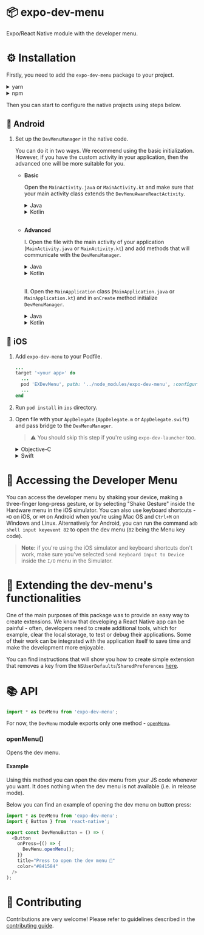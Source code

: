 # 📦 expo-dev-menu

Expo/React Native module with the developer menu.

# ⚙️ Installation

Firstly, you need to add the `expo-dev-menu` package to your project.

<details>
<summary>yarn</summary>

```bash
yarn add expo-dev-menu
```

</details>

<details>
<summary>npm</summary>

```bash
npm install expo-dev-menu
```

</details>

Then you can start to configure the native projects using steps below.

## 🤖 Android

1.  Set up the `DevMenuManager` in the native code.

    You can do it in two ways. We recommend using the basic initialization. However, if you have the custom activity in your application, then the advanced one will be more suitable for you.

    - **Basic**

      Open the `MainActivity.java` or `MainActivity.kt` and make sure that your main activity class extends the `DevMenuAwareReactActivity`.

        <details>
        <summary>Java</summary>

      ```java
      ...
      // You need to import the `DevMenuAwareReactActivity` class
      import expo.modules.devmenu.react.DevMenuAwareReactActivity;
      ...

      // Make sure that the `MainActivity` extends the `DevMenuAwareReactActivity` class not the `ReactActivity`
      public class MainActivity extends DevMenuAwareReactActivity {
        ...
      }
      ```

        </details>
        <details>
        <summary>Kotlin</summary>

      ```kotlin
      ...
      // You need to import the `DevMenuAwareReactActivity` class
      import expo.modules.devmenu.react.DevMenuAwareReactActivity;
      ...

      // Make sure that the `MainActivity` extends the `DevMenuAwareReactActivity` class not the `ReactActivity`
      class MainActivity : DevMenuAwareReactActivity() {
        ...
      }
      ```

      </details>

      <br/>

    - **Advanced**


      I. Open the file with the main activity of your application (`MainActivity.java` or `MainActivity.kt`) and add methods that will communicate with the `DevMenuManager`.

      <details>
      <summary>Java</summary>

      ```java
      ...
      // Add those imports.
      import android.view.KeyEvent;
      import android.view.MotionEvent;

      import expo.modules.devmenu.DevMenuManager;
      ...

      public class MainActivity extends ReactActivity {
        ...
        // A function which sends the touch events to the dev menu.
        @Override
        public boolean dispatchTouchEvent(MotionEvent ev) {
          DevMenuManager.INSTANCE.onTouchEvent(ev);
          return super.dispatchTouchEvent(ev);
        }

        // A function which handles the key commands.
        @Override
        public boolean onKeyUp(int keyCode, KeyEvent event) {
          return DevMenuManager.INSTANCE.onKeyEvent(keyCode, event) || super.onKeyUp(keyCode, event);
        }
      }
      ```

      </details>

      <details>
      <summary>Kotlin</summary>

      ```kotlin
      ...
      // Add those imports.
      import android.view.KeyEvent;
      import android.view.MotionEvent;

      import expo.modules.devmenu.DevMenuManager;
      ...

      class MainActivity : ReactActivity() {
        ...
        // A function which sends the touch events to the dev menu.
        override fun dispatchTouchEvent(ev: MotionEvent?): Boolean {
          DevMenuManager.onTouchEvent(ev)
          return super.dispatchTouchEvent(ev)
        }

        // A function which handles the key commands.
        override fun onKeyUp(keyCode: Int, event: KeyEvent): Boolean {
          return DevMenuManager.onKeyEvent(keyCode, event) || super.onKeyUp(keyCode, event)
        }
      }
      ```

      </details>


      <br/>

      II. Open the `MainApplication` class (`MainApplication.java` or `MainApplication.kt`) and in `onCreate` method initialize `DevMenuManager`.

      <details>
      <summary>Java</summary>

      ```java
      ...
      public class MainApplication extends Application implements ReactApplication {
        ...
        @Override
        public void onCreate() {
          ...
          DevMenuManager.INSTANCE.initializeWithReactNativeHost(getReactNativeHost());
        }
      }
      ```

      </details>


      <details>
      <summary>Kotlin</summary>

      ```kotlin
      ...
      public class MainApplication : Application(), ReactApplication {
        ...
        override fun onCreate() {
          ...
          DevMenuManager.initializeWithReactNativeHost(reactNativeHost);
        }
      }
      ```

      </details>

## 🍏 iOS

1. Add `expo-dev-menu` to your Podfile.


      ```ruby
      ...
      target '<your app>' do
        ...
        pod 'EXDevMenu', path: '../node_modules/expo-dev-menu', :configurations => :debug
        ...
      end
      ```

2. Run `pod install` in `ios` directory.
3. Open file with your `AppDelegate` (`AppDelegate.m` or `AppDelegate.swift`) and pass bridge to the `DevMenuManager`.

   > ⚠️ You should skip this step if you're using `expo-dev-launcher` too.

      <details>
      <summary>Objective-C</summary>

   ```objc
   ...
   // Firstly, you need to import EXDevMenu package.
   #if defined(EX_DEV_MENU_ENABLED)
   @import EXDevMenu;
   #endif
   ...

   @implementation AppDelegate
   ...
   - (BOOL)application:(UIApplication *)application didFinishLaunchingWithOptions:(NSDictionary *)launchOptions
   {
     ...
     RCTBridge *bridge = [[RCTBridge alloc] initWithDelegate:self launchOptions:launchOptions];
     RCTRootView *rootView = [[RCTRootView alloc] initWithBridge:bridge
                                                      moduleName:@"devMenuDemo"
                                               initialProperties:nil];
     // Add those lines only if you aren't using the dev-launcher.
     #if defined(EX_DEV_MENU_ENABLED)
     [DevMenuManager configureWithBridge:bridge];
     #endif
   }
   @end
   ```

      </details>

      <details>
      <summary>Swift</summary>

   ```swift
   ...
   // Firstly, you need to import EXDevMenu package.
   #if EX_DEV_MENU_ENABLED
   @import EXDevMenu
   #endif
   ...

   @UIApplicationMain
   class AppDelegate: UMAppDelegateWrapper {
     override func application(_ application: UIApplication, didFinishLaunchingWithOptions launchOptions: [UIApplication.LaunchOptionsKey: Any]?) -> Bool {
       ...

       if let bridge = RCTBridge(delegate: self, launchOptions: launchOptions) {
         ...
         // Add those lines.
         #if EX_DEV_MENU_ENABLED
         DevMenuManager.configure(withBridge: bridge)
         #endif
       }

       ...
     }
   }
   ```

      </details>

# 📂 Accessing the Developer Menu

You can access the developer menu by shaking your device, making a three-finger long-press gesture, or by selecting "Shake Gesture" inside the Hardware menu in the iOS simulator. You can also use keyboard shortcuts - `⌘D` on iOS, or `⌘M` on Android when you're using Mac OS and `Ctrl+M` on Windows and Linux. Alternatively for Android, you can run the command `adb shell input keyevent 82` to open the dev menu (`82` being the Menu key code).

> **Note:** if you're using the iOS simulator and keyboard shortcuts don't work, make sure you've selected `Send Keyboard Input to Device` inside the `I/O` menu in the Simulator.

# 💪 Extending the dev-menu's functionalities

One of the main purposes of this package was to provide an easy way to create extensions. We know that developing a React Native app can be painful - often, developers need to create additional tools, which for example, clear the local storage, to test or debug their applications. Some of their work can be integrated with the application itself to save time and make the development more enjoyable.

You can find instructions that will show you how to create simple extension that removes a key from the `NSUserDefaults`/`SharedPreferences` [here](https://docs.expo.io/clients/extending-the-dev-menu/).

# 📚 API

```js
import * as DevMenu from 'expo-dev-menu';
```

For now, the `DevMenu` module exports only one method - [`openMenu`](#openmenu).

### openMenu()

Opens the dev menu.

#### Example

Using this method you can open the dev menu from your JS code whenever you want. It does nothing when the dev menu is not available (i.e. in release mode).

Below you can find an example of opening the dev menu on button press:

```js
import * as DevMenu from 'expo-dev-menu';
import { Button } from 'react-native';

export const DevMenuButton = () => (
  <Button
    onPress={() => {
      DevMenu.openMenu();
    }}
    title="Press to open the dev menu 🚀"
    color="#841584"
  />
);
```

# 👏 Contributing

Contributions are very welcome! Please refer to guidelines described in the [contributing guide](https://github.com/expo/expo#contributing).
